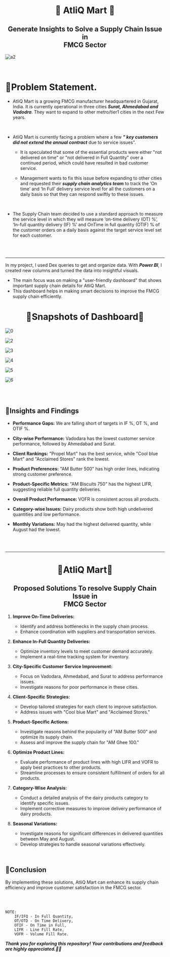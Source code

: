  <h1 align="center" > 🔶 AtliQ Mart 🔶 </h1> 
 <h2 align="center" > Generate Insights to Solve a Supply Chain Issue in <br>  FMCG Sector</h2> 

![a2](https://github.com/Manish7272/Supply-Chain-Optimization-Project-Manager/assets/71213166/3f3291ff-175b-4f2b-8ac3-c67268961453)

 <br>
 
# 🔶Problem Statement.

- AtliQ Mart is a growing FMCG manufacturer headquartered in Gujarat, India. It is currently operational in three cities ***Surat, Ahmedabad and Vadodra***. They want to expand to other metro/tier1 cities in the next Few years.
<br>


- AtliQ Mart is currently facing a problem where a few ***" key customers did not extend the annual contract*** due to service issues".
	- It is speculated that some of the essential products were either "not delivered on time" or "not delivered in Full Quantity" over a continued period, which could have resulted in bad customer service.

	- Management wants to fix this issue before expanding to other cities and requested their ***supply chain analytics team*** to track the ‘On time’ and ‘In Full’ delivery service level for all the customers on a daily basis so that they can respond swiftly to these issues.<br>
  
<br>

- The Supply Chain team decided to use a standard approach to measure the service level in which they will measure ‘on-time delivery (OT) %’, ‘In-full quantity delivery (IF) %’ and OnTime in full quantity (OTIF) % of the customer orders on a daily basis against the target service level set for each customer.


<br>

<br>


<hr>

In my project, I used Dex queries to get and organize data. With ***Power BI***, I created new columns and turned the data into insightful visuals. 
- The main focus was on making a "user-friendly dashboard" that shows important supply chain details for AtliQ Mart. 
- This dashboard helps in making smart decisions to improve the FMCG supply chain efficiently.


 <h1 align="center" >🔶Snapshots of Dashboard🔶</h1> 


![0](https://github.com/Manish7272/Supply-Chain-Optimization-Project/assets/71213166/0d64f512-93ed-4b5e-afd3-f1f6ea6b6082)

![2](https://github.com/Manish7272/Supply-Chain-Optimization-Project/assets/71213166/a0586af6-fe69-4137-983f-cb4ab0ee33e1)

![3](https://github.com/Manish7272/Supply-Chain-Optimization-Project/assets/71213166/b9a6ff0a-c3cd-4cf0-8d84-11f5c2cbdd3b)

![4](https://github.com/Manish7272/Supply-Chain-Optimization-Project/assets/71213166/0bfaa236-4fbc-47b7-acea-3a5e5d204ecd)

![5](https://github.com/Manish7272/Supply-Chain-Optimization-Project/assets/71213166/1af1bce6-3b97-4c60-b94a-349362c7b328)

![6](https://github.com/Manish7272/Supply-Chain-Optimization-Project/assets/71213166/2d0f857e-007c-4aec-9597-65ce7bf8be4d)



<br>
<br>

## 🔶Insights and Findings


- **Performance Gaps:** We are falling short of targets in IF %, OT %, and OTIF %.
- **City-wise Performance:** Vadodara has the lowest customer service performance, followed by Ahmedabad and Surat.
- **Client Rankings:** "Propel Mart" has the best service, while "Cool blue Mart" and "Acclaimed Stores" rank the lowest.
- **Product Preferences:** "AM Butter 500" has high order lines, indicating strong customer preference.

- **Product-Specific Metrics:** "AM Biscuits 750" has the highest LIFR, suggesting reliable full quantity deliveries.
- **Overall Product Performance:** VOFR is consistent across all products.

- **Category-wise Issues:** Dairy products show both high undelivered quantities and low performance.
- **Monthly Variations:** May had the highest delivered quantity, while August had the lowest.

<br>
<br>

<hr>

 <h1 align="center" >🔷AtliQ Mart🔷 </h1> 
 <h2 align="center" > Proposed Solutions To resolve Supply Chain Issue in <br>  FMCG Sector</h2> 


1. **Improve On-Time Deliveries:**
   - Identify and address bottlenecks in the supply chain process.
   - Enhance coordination with suppliers and transportation services.

2. **Enhance In-Full Quantity Deliveries:**
   - Optimize inventory levels to meet customer demand accurately.
   - Implement a real-time tracking system for inventory.

3. **City-Specific Customer Service Improvement:**
   - Focus on Vadodara, Ahmedabad, and Surat to address performance issues.
   - Investigate reasons for poor performance in these cities.

4. **Client-Specific Strategies:**
   - Develop tailored strategies for each client to improve satisfaction.
   - Address issues with "Cool blue Mart" and "Acclaimed Stores."

5. **Product-Specific Actions:**
   - Investigate reasons behind the popularity of "AM Butter 500" and optimize its supply chain.
   - Assess and improve the supply chain for "AM Ghee 100."

6. **Optimize Product Lines:**
   - Evaluate performance of product lines with high LIFR and VOFR to apply best practices to other products.
   - Streamline processes to ensure consistent fulfillment of orders for all products.

7. **Category-Wise Analysis:**
   - Conduct a detailed analysis of the dairy products category to identify specific issues.
   - Implement corrective measures to improve delivery performance of dairy products.

8. **Seasonal Variations:**
   - Investigate reasons for significant differences in delivered quantities between May and August.
   - Develop strategies to handle seasonal variations effectively.

<br>

## 🔷Conclusion
By implementing these solutions, AtliQ Mart can enhance its supply chain efficiency and improve customer satisfaction in the FMCG sector.

 
<br>
<br>

	NOTE:  
        IF/IFQ - In Full Quantity,  
        OT/OTD - On Time Delivery,  
        OTIF - On Time in Full,  
        LIFR - Line Fill Rate,  
        VOFR - Volume Fill Rate.

***Thank you for exploring this repository! Your contributions and feedback are highly appreciated.🚀🥤***
